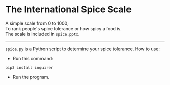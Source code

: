 # The International Spice Scale
A simple scale from 0 to 1000;  
To rank people's spice tolerance or how spicy a food is.  
The scale is included in `spice.pptx`.

---

`spice.py` is a Python script to determine your spice tolerance.
How to use:
 - Run this command:
```
pip3 install inquirer
```
 - Run the program.
